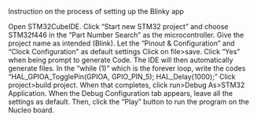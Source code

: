 Instruction on the process of setting up the Blinky app 

Open STM32CubeIDE. Click “Start new STM32 project” and choose STM32f446 in the “Part Number Search” as the microcontroller.
Give the project name as intended (Blink).
Let the “Pinout & Configuration” and “Clock Configuration” as default settings
Click on file>save. 
Click “Yes” when being prompt to generate Code. The IDE will then automatically generate files.
In the “while (1)” which is the forever loop, write the codes “HAL_GPIOA_TogglePin(GPIOA, GPIO_PIN_5); HAL_Delay(1000);”
Click project>build project.
When that completes, click run>Debug As>STM32 Application.
When the Debug Configuration tab appears, leave all the settings as default.
Then, click the “Play” button to run the program on the Nucleo board.

